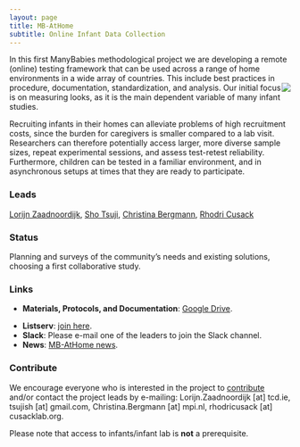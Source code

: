 ```yaml
---
layout: page
title: MB-AtHome
subtitle: Online Infant Data Collection
---
```


<!--
To-do:
- replace image placeholders.
- add collaborators map.
-->

In this first ManyBabies methodological project we are developing a remote (online) testing framework that can be used across a range of home environments in a wide array of countries. This include best practices in procedure, documentation, standardization, and analysis. <img style="float: right;" src="/assets/img/placeholder.png"> Our initial focus is on measuring looks, as it is the main dependent variable of many infant studies.

Recruiting infants in their homes can alleviate problems of high recruitment costs, since the burden for caregivers is smaller compared to a lab visit. Researchers can therefore potentially access larger, more diverse sample sizes, repeat experimental sessions, and assess test-retest reliability. Furthermore, children can be tested in a familiar environment, and in asynchronous setups at times that they are ready to participate.

### Leads
[Lorijn Zaadnoordijk](https://sites.google.com/view/lorijnzaadnoordijk/homepage), [Sho Tsuji](https://sites.google.com/site/tsujish), [Christina Bergmann](https://www.mpi.nl/people/bergmann-christina), [Rhodri Cusack](https://www.infantcentre.ie/who-we-are-2/our-team/prof-rhodri-cusack)

<div class="flourish-embed flourish-map" data-src="visualisation/2520119" data-url="https://flo.uri.sh/visualisation/2520119/embed"><script src="https://public.flourish.studio/resources/embed.js"></script></div>

### Status
Planning and surveys of the community’s needs and existing solutions, choosing a first collaborative study.

### Links
* **Materials, Protocols, and Documentation**: [Google Drive](https://drive.google.com/drive/folders/1IW0daOJMG37FdoGkX1l12zhjPYSmPcD5).
<!--* **Data and code**: [MB2-GitHub](https://github.com/manybabies/mb2-analysis).-->
* **Listserv**: [join here](https://groups.google.com/forum/#!forum/infantlooksathome).
* **Slack**: Please e-mail one of the leaders to join the Slack channel.
* **News**: [MB-AtHome news]({{site.baseurl}}/tags/#MB-AtHome).

### Contribute
We encourage everyone who is interested in the project to [contribute]({{site.baseurl}}/sign_up_log_in/) and/or contact the project leads by e-mailing: Lorijn.Zaadnoordijk [at] tcd.ie, tsujish [at] gmail.com, Christina.Bergmann [at] mpi.nl, rhodricusack [at] cusacklab.org.

Please note that access to infants/infant lab is **not** a prerequisite.

<!-- ### Publications -->

